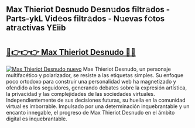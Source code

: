 ## Max Thieriot Desnudo D𝚎sn𝚞dos filtr𝚊dos - Parts-ykL Vid𝚎os filtr𝚊dos - N𝚞evas f𝚘tos atr𝚊ctivas YEiib

# <h2><a href="http://mb90c8.tromn.icu/?c=Max+Thieriot+Desnudo">🔗👉👉👉 Max Thieriot Desnudo 🔗🔗</a></h2>

[![Max Thieriot Desnudo nuevo](https://i.imgur.com/pEAQMta.gif)](http://mb90c8.tromn.icu/?c=Max+Thieriot+Desnudo)
Max Thieriot Desnudo, un personaje multifacético y polarizador, se resiste a las etiquetas simples. Su enfoque poco ortodoxo para construir una personalidad web ha magnetizado y ofendido a los seguidores, generando debates sobre la expresión artística, la privacidad y las complejidades de las sociedades virtuales. Independientemente de sus decisiones futuras, su huella en la comunidad virtual es imborrable. Impulsado por una determinación inquebrantable y un encanto innegable, el progreso de Max Thieriot Desnudo en el ámbito digital es inquebrantable.
